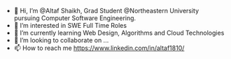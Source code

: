 - 👋 Hi, I’m @Altaf Shaikh, Grad Student @Northeastern University pursuing Computer Software Engineering.
- 👀 I’m interested in SWE Full Time Roles
- 🌱 I’m currently learning Web Design, Algorithms and Cloud Technologies
- 💞️ I’m looking to collaborate on ...
- 📫 How to reach me https://www.linkedin.com/in/altaf1810/

<!---
altafNEU/altafNEU is a ✨ special ✨ repository because its `README.md` (this file) appears on your GitHub profile.
You can click the Preview link to take a look at your changes.
--->
